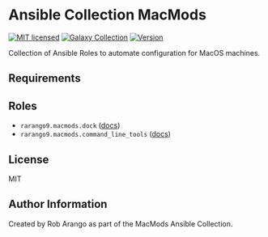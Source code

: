 # Ansible Collection MacMods

[![MIT licensed][badge-license]][link-license]
[![Galaxy Collection][badge-collection]][link-collection]
[![Version][badge-version]][link-version]

Collection of Ansible Roles to automate configuration for MacOS machines.

## Requirements


## Roles

- `rarango9.macmods.dock` ([docs](roles/dock/README.md))
- `rarango9.macmods.command_line_tools` ([docs](roles/command_line_tools/README.md))

## License

MIT

## Author Information

Created by Rob Arango as part of the MacMods Ansible Collection.

[badge-license]: https://img.shields.io/github/license/rarango9/ansible-collection-macmods.svg
[link-license]: https://github.com/rarango9/ansible-collection-macmods/blob/master/LICENSE
[badge-collection]: https://img.shields.io/badge/collection-rarango9.macmods-teal
[link-collection]: https://galaxy.ansible.com/rarango9/macmods
[badge-version]: https://img.shields.io/github/v/release/rarango9/ansible-collection-macmods.svg
[link-version]: https://github.com/rarango9/ansible-collection-macmods/releases/